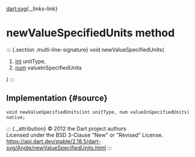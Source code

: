 [dart:svg](../../dart-svg/dart-svg-library){._links-link}

newValueSpecifiedUnits method
=============================

::: {.section .multi-line-signature}
void newValueSpecifiedUnits(

1.  [int](../../dart-core/int-class) unitType,
2.  [num](../../dart-core/num-class) valueInSpecifiedUnits

)
:::

Implementation {#source}
--------------

``` {.language-dart data-language="dart"}
void newValueSpecifiedUnits(int unitType, num valueInSpecifiedUnits) native;
```

::: {._attribution}
© 2012 the Dart project authors\
Licensed under the BSD 3-Clause \"New\" or \"Revised\" License.\
<https://api.dart.dev/stable/2.18.5/dart-svg/Angle/newValueSpecifiedUnits.html>
:::
